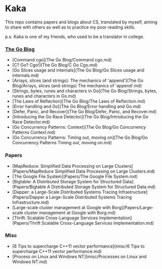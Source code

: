 # Kaka

This repo contains papers and blogs about CS, translated by myself, aiming to share with others as well as to practice my poor reading skills.

p.s. Kaka is one of my friends, who used to be a translator in college.

### [The Go Blog](https://blog.golang.org/)

* [Command cgo](The Go Blog/Command cgo.md)
* [C? Go? Cgo!](The Go Blog/C Go Cgo.md)
* [Go Slices usage and internals](The Go Blog/Go Slices usage and internals.md)
* [Arrays, slices (and strings): The mechanics of 'append'](The Go Blog/Arrays, slices \(and strings\) The mechanics of 'append'.md)
* [Strings, bytes, runes and characters in Go](The Go Blog/Strings, bytes, runes and characters in Go.md)
* [The Laws of Reflection](The Go Blog/The Laws of Reflection.md)
* [Error handling and Go](The Go Blog/Error handling and Go.md)
* [Defer, Panic, and Recover](The Go Blog/Defer, Panic, and Recover.md)
* [Introducing the Go Race Detector](The Go Blog/Introducing the Go Race Detector.md)
* [Go Concurrency Patterns: Context](The Go Blog/Go Concurrency Patterns Context.md)
* [Go Concurrency Patterns: Timing out, moving on](The Go Blog/Go Concurrency Patterns Timing out, moving on.md)

### Papers

* [MapReduce: Simplified Data Processing on Large Clusters](Papers/MapReduce Simplified Data Processing on Large Clusters.md)
* [The Google File System](Papers/The Google File System.md)
* [Bigtable: A Distributed Storage System for Structured Data](Papers/Bigtable A Distributed Storage System for Structured Data.md)
* [Dapper: a Large-Scale Distributed Systems Tracing Infrastructure](Papers/Dapper a Large-Scale Distributed Systems Tracing Infrastructure.md)
* [Large-scale cluster management at Google with Borg](Papers/Large-scale cluster management at Google with Borg.md)
* [Thrift: Scalable Cross-Language Services Implementation](Papers/Thrift Scalable Cross-Language Services Implementation.md)

### Misc

* [6 Tips to supercharge C++11 vector performance](misc/6 Tips to supercharge C++11 vector performance.md)
* [Process on Linux and Windows NT](misc/Processes on Linux and Windows NT.md)